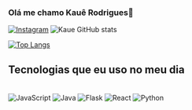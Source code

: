 ### Olá me chamo Kauê Rodrigues👋

[![Instagram](https://img.shields.io/badge/Instagram-E4405F?style=for-the-badge&logo=instagram&logoColor=white)](https://instagram.com/kauerodrigues069)
![Kaue GitHub stats](https://github-readme-stats.vercel.app/api?username=kaue154510&show_icons=true&theme=dracula)

[![Top Langs](https://github-readme-stats.vercel.app/api/top-langs/?username=kaue154510)](https://github.com/anuraghazra/github-readme-stats)

## Tecnologias que eu uso no meu dia

<div style="dispaly: inline_block"><br/>
  <img align="center" alt="JavaScript" src="https://img.shields.io/badge/JavaScript-F7DF1E?style=for-the-badge&logo=javascript&logoColor=black" />
  <img align="center" alt="Java" src="https://img.shields.io/badge/Java-ED8B00?style=for-the-badge&logo=openjdk&logoColor=white" />
  <img align="center" alt="Flask" src="https://img.shields.io/badge/Flask-000000?style=for-the-badge&logo=flask&logoColor=white" />
  <img align="center" alt="React" src="https://img.shields.io/badge/React-20232A?style=for-the-badge&logo=react&logoColor=61DAFB" />
  <img align="center" alt="Python" src="https://img.shields.io/badge/Python-3776AB?style=for-the-badge&logo=python&logoColor=white" />
</div>

